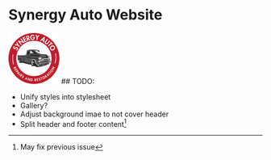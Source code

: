 # Synergy Auto Website
<img src="./global_assets/images/Colour_Logo_no-bg.png" width=20%>
## TODO:

- Unify styles into stylesheet
- Gallery?
- Adjust background imae to not cover header
- Split header and footer content[^1]


[^1]: May fix previous issue
